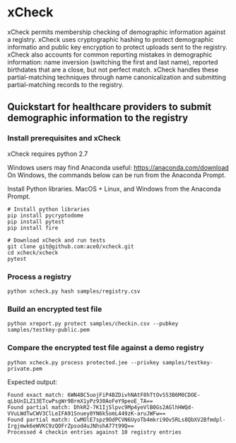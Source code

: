 # xCheck
xCheck permits membership checking of demographic information against a registry. xCheck uses cryptographic hashing to protect demographic informatio and public key encryption to protect uploads sent to the registry. xCheck also accounts for common reporting mistakes in demographic information: name inversion (switching the first and last name), reported birthdates that are a close, but not perfect match. xCheck handles these partial-matching techniques through name canonicalization and submitting partial-matching records to the registry.

## Quickstart for healthcare providers to submit demographic information to the registry

### Install prerequisites and xCheck
xCheck requires python 2.7 

Windows users may find Anaconda useful: https://anaconda.com/download
On Windows, the commands below can be run from the Anaconda Prompt.

Install Python libraries.
MacOS + Linux, and Windows from the Anaconda Prompt.
```
# Install python libraries
pip install pycryptodome
pip install pytest
pip install fire

# Download xCheck and run tests
git clone git@github.com:ace0/xcheck.git
cd xcheck/xcheck
pytest
```


### Process a registry 
```
python xcheck.py hash samples/registry.csv
```

### Build an encrypted test file
```
python xreport.py protect samples/checkin.csv --pubkey samples/testkey-public.pem
```

### Compare the encrypted test file against a demo registry
```
python xcheck.py process protected.jee --privkey samples/testkey-private.pem
```

Expected output:
```
Found exact match: 6WN4BC5uojFiP4BZDivhNAtF8hTtOvS53B6M0CDOE-qLbUnILZ13ETcwPsgWr9BrmX1yPz930AoFeY9peoE_TA==
Found partial match: DhkR2-7K1IjSlpvc9Mp4yeVlB0Gs2AGlhHWQd-VVuLWdTwCWV3ClLeIFA91Snuey0YN6k5omL449zK-aruJWFw==
Found partial match: CwMOlE7spz9OdPCVN6UyoTb4mkri9Ov5RLs8QbXV2Bfmdpl-Irgjmwk6eWVKC9zQOFrZpsod4uJNhshA77t99Q==
Processed 4 checkin entries against 10 registry entries
```